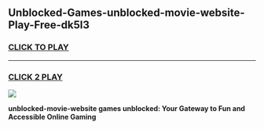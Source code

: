 
## Unblocked-Games-unblocked-movie-website-Play-Free-dk5l3
<h3>
<a href="https://premium76.site?title=unblocked-movie-website&ref=18A1">CLICK TO PLAY</a></h3>
<hr>

<h3>
<a href="https://premium76.site?title=unblocked-movie-website&ref=18A1">CLICK 2 PLAY</a>
  
</h3>

<a href="https://premium76.site?title=unblocked-movie-website&ref=18A1"><img src="https://clearcache.store/games.png"></a>


**unblocked-movie-website games unblocked: Your Gateway to Fun and Accessible Online Gaming**
